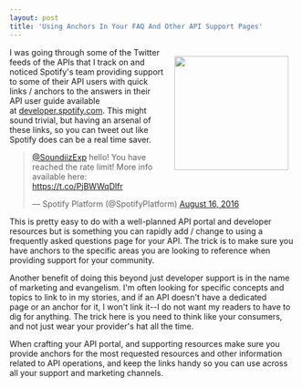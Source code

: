 ```yaml
---
layout: post
title: 'Using Anchors In Your FAQ And Other API Support Pages'
---
```

<p><a href="http://developer.spotify.com"><img style="padding: 15px;" src="http://kinlane-productions.s3.amazonaws.com/api-evangelist-site/blog/Web_API_User_Guide_-_Spotify_Developer.png" alt="" width="200" align="right" /></a></p>
<p>I was going through some of the Twitter feeds of the APIs that I track on&nbsp;and noticed Spotify's team providing support to some of their API users with quick links / anchors to the answers in their API user guide available at&nbsp;<a href="http://developer.spotify.com">developer.spotify.com</a>. This might sound trivial, but having an arsenal of these links, so you can tweet out like Spotify does can be a real time saver.</p>
<blockquote class="twitter-tweet" data-conversation="none">
<p dir="ltr" lang="en"><a href="https://twitter.com/SoundiizExp">@SoundiizExp</a> hello! You have reached the rate limit! More info available here: <a href="https://t.co/PjBWWqDlfr">https://t.co/PjBWWqDlfr</a></p>
&mdash; Spotify Platform (@SpotifyPlatform) <a href="https://twitter.com/SpotifyPlatform/status/765589090574147584">August 16, 2016</a></blockquote>
<p>This is pretty easy to do with a well-planned API portal&nbsp;and developer resources&nbsp;but is something you can rapidly add / change to using a frequently asked questions page for your API. The trick is to make sure you have anchors to the specific areas you are looking to reference when providing support for your community.</p>
<p>Another benefit of doing this beyond just developer support is in the name of marketing and evangelism. I'm often looking for specific concepts and topics to link to in my stories, and if an API doesn't have a dedicated page&nbsp;or an anchor for it, I won't link it--I do not want my readers to have to dig for anything. The trick here is you need to think like your consumers, and not just wear your provider's hat all the time.</p>
<p>When crafting your API portal, and supporting resources make sure you provide anchors for the most requested resources and other information related to API operations, and keep the links handy so you can use across all your support and marketing channels.</p>
